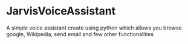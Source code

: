 # JarvisVoiceAssistant
A simple voice assistant create using python which allows you browse google, Wikipedia, send email and few other functionalities 
